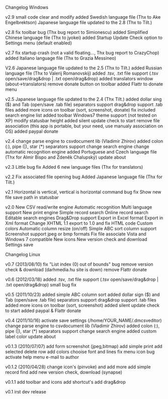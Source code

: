 Changelog Windows

v2.9 
small code clear and modify
added Swedish language file (Thx to Ake Engelbrektson)
Japanese language file updated to the 2.8 (Thx to Tilt.)


v2.8 
fix toolbar bug (Thx bug report to Simionescu)
added Simplified Chinese language file (Thx to jyokei)
added Startup Update Check option to Settings menu (default enabled)

v2.7
fix startup crash (not a valid floating..., Thx bug report to CrazyChop)
added Italiano language file (Thx to Grazia Messineo)

V2.6
Japanese language file updated to the 2.5 (Thx to Tilt.)
added Russian language file (Thx to Valerij Romanovskij)
added .tsv, .txt file support (.tsv open/save/drag&drop | .txt open/drag&drop)
added translators window (about->translators)
remove donate button on toolbar
added Flattr to donate menu

v2.5
Japanese language file updated to the 2.4 (Thx Tilt.)
added dollar sing ($) and Tab (open/save .tab file) separators support
drag&drop support .tab files
added more icons on toolbar (sort, screenshot, donate)
fix included search engine list
added toolbar Windows7 theme support (not tested on XP)
modify statusbar height
added silent update check to start
remove file association (this app is portable, but your need, use manualy association on OS)
added paypal donate

v2.4
change parse engine to csvdocument lib (Vladimir Zhirov)
added colon (:), pipe (|), star (*) separators support
change search engine
change automatic recognition engine
added Portuguese and Czech language file (Thx for Almir Bispo and Zdeněk Chalupský)
update about

v2.3
Little bug fix
Added 6 new language files (Thx for translators)

v2.2
Fix associated file opening bug
Added Japanese language file (Thx for Tilt.)

v2.1
Horizontal is vertical, vertical is horizontal command bug fix
Show new file save path in statusbar

v2.0
New CSV read/write engine
Automatic recognition
Multi language support
New print engine
Simple record search
Online record search
Editable search engines
Drag&Drop support
Export in Excel format
Export in Xml format
Change XHTML 1.1 export to 1.0 and fix HTML code
Custom colors
Automatic column resize (on/off)
Simple ABC sort column support
Screenshot support jpeg or bmp formats
Fix file associate
Vista and Windows 7 compatible
New icons
New version check and download
Settings save

Changelog Linux

v0.7 (2013/08/10)
fix "List index (0) out of bounds" bug
remove version check & download (darhmedia.hu site is down)
remove Flattr donate

v0.6 (2012/03/18)
added .tsv, .txt file support (.tsv open/save/drag&drop | .txt open/drag&drop)
small bug fix

v0.5 (2011/10/23)
added simple ABC column sort
added dollar sign ($) and Tab (open/save .tab file) separators support
drag&drop support .tab files
added more icons on toolbar (sort, screenshot)
added silent update check to start
added paypal & Flattr donate

v0.4 (2011/10/16)
activate save settings (/home/YOUR_NAME/.dmcsveditor)
change parse engine to csvdocument lib (Vladimir Zhirov)
added colon (:), pipe (|), star (*) separators support
change search engine
added custom label color
update about

v0.1.3 (2010/07/07)
add form screenshot (jpeg,bitmap)
add simple print
add selected delete row
add colors chooise font and lines
fix menu icon bug
activate help menu e-mail to author

v0.1.2 (2010/04/28)
change icon's (pinvoke) and add more
add simple record find
add new version check, download (synapse)

v0.1.1
add toolbar and icons
add shortcut's
add drag&drop

v0.1
irst dev release
